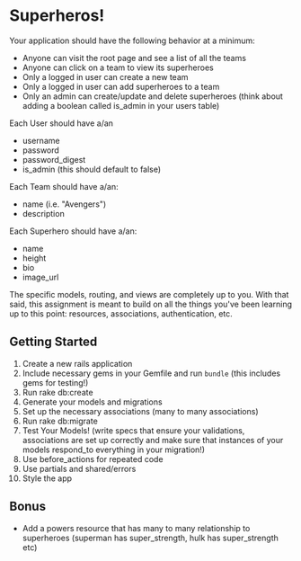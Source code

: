 # Superheros!

Your application should have the following behavior at a minimum:

  * Anyone can visit the root page and see a list of all the teams
  * Anyone can click on a team to view its superheroes
  * Only a logged in user can create a new team
  * Only a logged in user can add superheroes to a team
  * Only an admin can create/update and delete superheroes (think about adding a boolean called is_admin in your users table)
 
Each User should have a/an
  * username
  * password
  * password_digest
  * is_admin (this should default to false)

Each Team should have a/an:
  * name (i.e. "Avengers")
  * description

Each Superhero should have a/an:
  * name
  * height
  * bio
  * image_url

The specific models, routing, and views are completely up to you. With that said, this assignment is meant to build on all the things you've been learning up to this point: resources, associations, authentication, etc.

## Getting Started

1. Create a new rails application
2. Include necessary gems in your Gemfile and run `bundle` (this includes gems for testing!)
3. Run rake db:create
4. Generate your models and migrations
5. Set up the necessary associations (many to many associations)
6. Run rake db:migrate
7. Test Your Models! (write specs that ensure your validations, associations are set up correctly and make sure that instances of your models respond_to everything in your migration!)
7. Use before_actions for repeated code
8. Use partials and shared/errors
9. Style the app

## Bonus

 * Add a powers resource that has many to many relationship to superheroes (superman has super_strength, hulk has super_strength etc)
